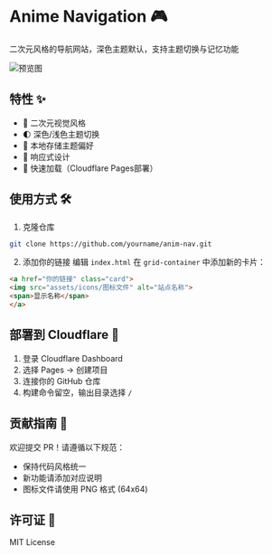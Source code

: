 # Anime Navigation 🎮

二次元风格的导航网站，深色主题默认，支持主题切换与记忆功能

![预览图](assets/preview.jpg)

## 特性 ✨
- 🎨 二次元视觉风格
- 🌓 深色/浅色主题切换
- 💾 本地存储主题偏好
- 📱 响应式设计
- 🚀 快速加载（Cloudflare Pages部署）

## 使用方式 🛠️
1. 克隆仓库

```bash
git clone https://github.com/yourname/anim-nav.git
```

2. 添加你的链接
编辑 `index.html` 在 `grid-container` 中添加新的卡片：

```html
<a href="你的链接" class="card">
<img src="assets/icons/图标文件" alt="站点名称">
<span>显示名称</span>
</a>
```


## 部署到 Cloudflare 🚀
1. 登录 Cloudflare Dashboard
2. 选择 Pages → 创建项目
3. 连接你的 GitHub 仓库
4. 构建命令留空，输出目录选择 `/`

## 贡献指南 🤝
欢迎提交 PR！请遵循以下规范：
- 保持代码风格统一
- 新功能请添加对应说明
- 图标文件请使用 PNG 格式 (64x64)

## 许可证 📜
MIT License


